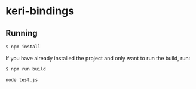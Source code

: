 # keri-bindings

## Running
```sh
$ npm install
```

If you have already installed the project and only want to run the build, run:

```sh
$ npm run build
```
```
node test.js
```